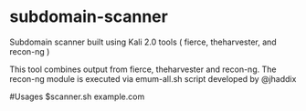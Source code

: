 # subdomain-scanner
Subdomain scanner built using Kali 2.0 tools ( fierce, theharvester, and recon-ng )

This tool combines output from fierce, theharvester and recon-ng. The recon-ng module is executed via emum-all.sh script developed by @jhaddix

#Usages 
$scanner.sh example.com


